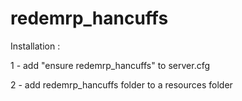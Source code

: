 # redemrp_hancuffs
Installation :

1 - add "ensure redemrp_hancuffs" to server.cfg

2 - add redemrp_hancuffs folder to a resources folder
